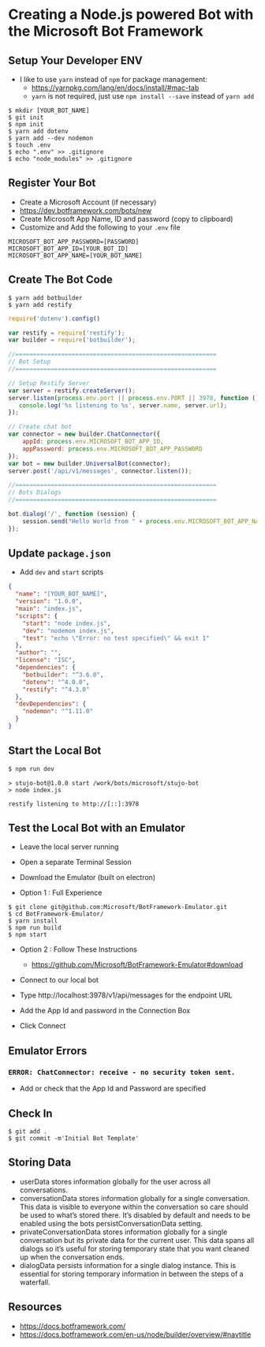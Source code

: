 # Creating a Node.js powered Bot with the Microsoft Bot Framework


## Setup Your Developer ENV

* I like to use ``yarn`` instead of ``npm`` for package management:
  * https://yarnpkg.com/lang/en/docs/install/#mac-tab
  * ``yarn`` is not required, just use ``npm install --save`` instead of ``yarn add``

```
$ mkdir [YOUR_BOT_NAME]
$ git init
$ npm init
$ yarn add dotenv
$ yarn add --dev nodemon
$ touch .env
$ echo ".env" >> .gitignore
$ echo "node_modules" >> .gitignore
```

## Register Your Bot
* Create a Microsoft Account (if necessary)
* https://dev.botframework.com/bots/new
* Create Microsoft App Name, ID and password (copy to clipboard)
* Customize and Add the following to your ``.env`` file
```
MICROSOFT_BOT_APP_PASSWORD=[PASSWORD]
MICROSOFT_BOT_APP_ID=[YOUR_BOT_ID]
MICROSOFT_BOT_APP_NAME=[YOUR_BOT_NAME]
```

## Create The Bot Code

```
$ yarn add botbuilder
$ yarn add restify
```

```javascript
require('dotenv').config()

var restify = require('restify');
var builder = require('botbuilder');

//=========================================================
// Bot Setup
//=========================================================

// Setup Restify Server
var server = restify.createServer();
server.listen(process.env.port || process.env.PORT || 3978, function () {
   console.log('%s listening to %s', server.name, server.url);
});

// Create chat bot
var connector = new builder.ChatConnector({
    appId: process.env.MICROSOFT_BOT_APP_ID,
    appPassword: process.env.MICROSOFT_BOT_APP_PASSWORD
});
var bot = new builder.UniversalBot(connector);
server.post('/api/v1/messages', connector.listen());

//=========================================================
// Bots Dialogs
//=========================================================

bot.dialog('/', function (session) {
    session.send("Hello World from " + process.env.MICROSOFT_BOT_APP_NAME);
});
```

## Update ``package.json``

* Add ``dev`` and ``start`` scripts

```json
{
  "name": "[YOUR_BOT_NAME]",
  "version": "1.0.0",
  "main": "index.js",
  "scripts": {
    "start": "node index.js",
    "dev": "nodemon index.js",
    "test": "echo \"Error: no test specified\" && exit 1"
  },
  "author": "",
  "license": "ISC",
  "dependencies": {
    "botbuilder": "^3.6.0",
    "dotenv": "^4.0.0",
    "restify": "^4.3.0"
  },
  "devDependencies": {
    "nodemon": "^1.11.0"
  }
}
```

## Start the Local Bot

```bash
$ npm run dev
```

```
> stujo-bot@1.0.0 start /work/bots/microsoft/stujo-bot
> node index.js

restify listening to http://[::]:3978
```

## Test the Local Bot with an Emulator

* Leave the local server running
* Open a separate Terminal Session
* Download the Emulator (built on electron)

* Option 1 : Full Experience

```
$ git clone git@github.com:Microsoft/BotFramework-Emulator.git
$ cd BotFramework-Emulator/
$ yarn install
$ npm run build
$ npm start
```

* Option 2 : Follow These Instructions
  * https://github.com/Microsoft/BotFramework-Emulator#download


* Connect to our local bot

* Type http://localhost:3978/v1/api/messages for the endpoint URL
* Add the App Id and password in the Connection Box
* Click Connect

## Emulator Errors

### ``ERROR: ChatConnector: receive - no security token sent.``

* Add or check that the App Id and Password are specified

## Check In

```
$ git add .
$ git commit -m'Initial Bot Template'
```

## Storing Data

* userData stores information globally for the user across all conversations.
* conversationData stores information globally for a single conversation. This data is visible to everyone within the conversation so care should be used to what’s stored there. It’s disabled by default and needs to be enabled using the bots persistConversationData setting.
* privateConversationData stores information globally for a single conversation but its private data for the current user. This data spans all dialogs so it’s useful for storing temporary state that you want cleaned up when the conversation ends.
* dialogData persists information for a single dialog instance. This is essential for storing temporary information in between the steps of a waterfall.

## Resources

* https://docs.botframework.com/
* https://docs.botframework.com/en-us/node/builder/overview/#navtitle
